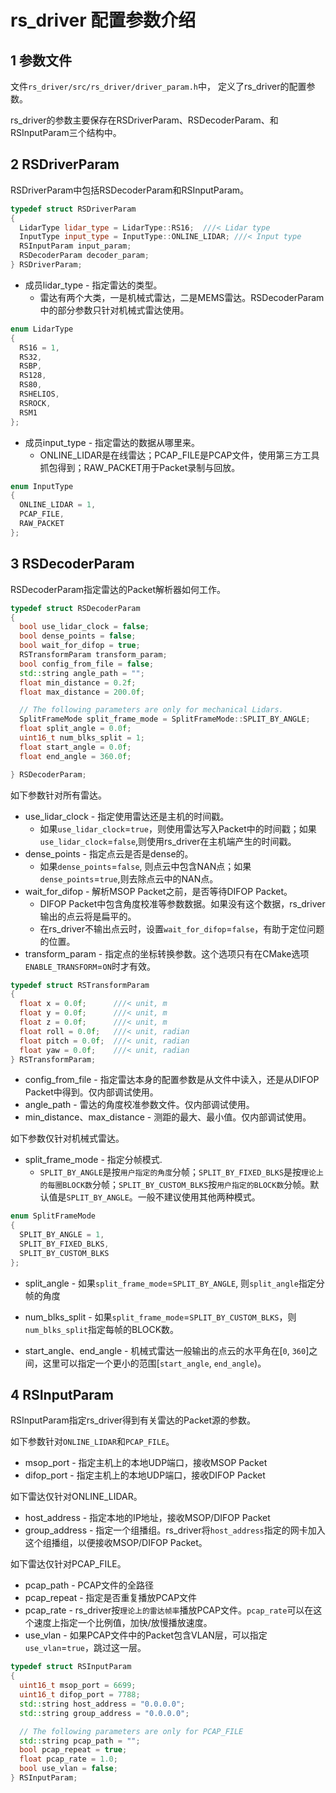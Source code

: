 # rs_driver 配置参数介绍

## 1 参数文件

文件`rs_driver/src/rs_driver/driver_param.h`中， 定义了rs_driver的配置参数。

rs_driver的参数主要保存在RSDriverParam、RSDecoderParam、和RSInputParam三个结构中。

## 2 RSDriverParam

RSDriverParam中包括RSDecoderParam和RSInputParam。

```c++
typedef struct RSDriverParam
{
  LidarType lidar_type = LidarType::RS16;  ///< Lidar type
  InputType input_type = InputType::ONLINE_LIDAR; ///< Input type
  RSInputParam input_param;
  RSDecoderParam decoder_param;
} RSDriverParam;
```

+ 成员lidar_type - 指定雷达的类型。
  + 雷达有两个大类，一是机械式雷达，二是MEMS雷达。RSDecoderParam中的部分参数只针对机械式雷达使用。

```c++
enum LidarType
{
  RS16 = 1,
  RS32,
  RSBP,
  RS128,
  RS80,
  RSHELIOS,
  RSROCK,
  RSM1
};
```

+ 成员input_type - 指定雷达的数据从哪里来。
  + ONLINE_LIDAR是在线雷达；PCAP_FILE是PCAP文件，使用第三方工具抓包得到；RAW_PACKET用于Packet录制与回放。

```c++
enum InputType
{
  ONLINE_LIDAR = 1,
  PCAP_FILE,
  RAW_PACKET
};
```


## 3 RSDecoderParam

RSDecoderParam指定雷达的Packet解析器如何工作。

```c++
typedef struct RSDecoderParam
{
  bool use_lidar_clock = false;
  bool dense_points = false;
  bool wait_for_difop = true;
  RSTransformParam transform_param;
  bool config_from_file = false;
  std::string angle_path = "";
  float min_distance = 0.2f;
  float max_distance = 200.0f;

  // The following parameters are only for mechanical Lidars.
  SplitFrameMode split_frame_mode = SplitFrameMode::SPLIT_BY_ANGLE;
  float split_angle = 0.0f;
  uint16_t num_blks_split = 1;
  float start_angle = 0.0f;
  float end_angle = 360.0f;

} RSDecoderParam;
```

如下参数针对所有雷达。
+ use_lidar_clock - 指定使用雷达还是主机的时间戳。
  + 如果`use_lidar_clock`=`true`，则使用雷达写入Packet中的时间戳；如果`use_lidar_clock`=`false`,则使用rs_driver在主机端产生的时间戳。
+ dense_points - 指定点云是否是dense的。
  + 如果`dense_points`=`false`, 则点云中包含NAN点；如果`dense_points`=`true`,则去除点云中的NAN点。
+ wait_for_difop - 解析MSOP Packet之前，是否等待DIFOP Packet。
  + DIFOP Packet中包含角度校准等参数数据。如果没有这个数据，rs_driver输出的点云将是扁平的。
  + 在rs_driver不输出点云时，设置`wait_for_difop`=`false`，有助于定位问题的位置。
+ transform_param - 指定点的坐标转换参数。这个选项只有在CMake选项`ENABLE_TRANSFORM`=`ON`时才有效。

```c++
typedef struct RSTransformParam
{
  float x = 0.0f;      ///< unit, m
  float y = 0.0f;      ///< unit, m
  float z = 0.0f;      ///< unit, m
  float roll = 0.0f;   ///< unit, radian
  float pitch = 0.0f;  ///< unit, radian
  float yaw = 0.0f;    ///< unit, radian
} RSTransformParam;
```

+ config_from_file - 指定雷达本身的配置参数是从文件中读入，还是从DIFOP Packet中得到。仅内部调试使用。
+ angle_path - 雷达的角度校准参数文件。仅内部调试使用。
+ min_distance、max_distance - 测距的最大、最小值。仅内部调试使用。

如下参数仅针对机械式雷达。
+ split_frame_mode - 指定分帧模式. 
  + `SPLIT_BY_ANGLE`是按`用户指定的角度`分帧；`SPLIT_BY_FIXED_BLKS`是按`理论上的每圈BLOCK数`分帧；`SPLIT_BY_CUSTOM_BLKS`按`用户指定的BLOCK数`分帧。默认值是`SPLIT_BY_ANGLE`。一般不建议使用其他两种模式。

```c++
enum SplitFrameMode
{
  SPLIT_BY_ANGLE = 1,
  SPLIT_BY_FIXED_BLKS,
  SPLIT_BY_CUSTOM_BLKS
};
```
+ split_angle - 如果`split_frame_mode`=`SPLIT_BY_ANGLE`, 则`split_angle`指定分帧的角度
+ num_blks_split - 如果`split_frame_mode`=`SPLIT_BY_CUSTOM_BLKS`，则`num_blks_split`指定每帧的BLOCK数。

+ start_angle、end_angle - 机械式雷达一般输出的点云的水平角在[`0`, `360`]之间，这里可以指定一个更小的范围[`start_angle`, `end_angle`)。

## 4 RSInputParam

RSInputParam指定rs_driver得到有关雷达的Packet源的参数。

如下参数针对`ONLINE_LIDAR`和`PCAP_FILE`。
+ msop_port - 指定主机上的本地UDP端口，接收MSOP Packet
+ difop_port - 指定主机上的本地UDP端口，接收DIFOP Packet

如下雷达仅针对ONLINE_LIDAR。
+ host_address - 指定本地的IP地址，接收MSOP/DIFOP Packet
+ group_address - 指定一个组播组。rs_driver将`host_address`指定的网卡加入这个组播组，以便接收MSOP/DIFOP Packet。

如下雷达仅针对PCAP_FILE。
+ pcap_path - PCAP文件的全路径
+ pcap_repeat - 指定是否重复播放PCAP文件
+ pcap_rate - rs_driver按`理论上的雷达帧率`播放PCAP文件。`pcap_rate`可以在这个速度上指定一个比例值，加快/放慢播放速度。
+ use_vlan - 如果PCAP文件中的Packet包含VLAN层，可以指定`use_vlan`=`true`，跳过这一层。

```c++
typedef struct RSInputParam
{
  uint16_t msop_port = 6699;
  uint16_t difop_port = 7788;
  std::string host_address = "0.0.0.0";
  std::string group_address = "0.0.0.0";

  // The following parameters are only for PCAP_FILE
  std::string pcap_path = "";
  bool pcap_repeat = true;
  float pcap_rate = 1.0;
  bool use_vlan = false;
} RSInputParam;

```

